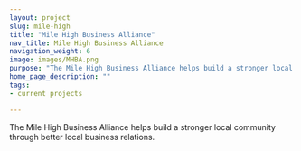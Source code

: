 ```yaml
---
layout: project
slug: mile-high
title: "Mile High Business Alliance"
nav_title: Mile High Business Alliance
navigation_weight: 6
image: images/MHBA.png
purpose: "The Mile High Business Alliance helps build a stronger local community through better local business relations."
home_page_description: ""
tags:
- current projects

---
```


The Mile High Business Alliance helps build a stronger local community through better local business relations.
